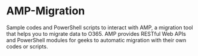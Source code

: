 # AMP-Migration
Sample codes and PowerShell scripts to interact with AMP, a migration tool that helps you to migrate data to O365.
AMP provides RESTful Web APIs and PowerShell modules for geeks to automatic migration with their own codes or scripts.
